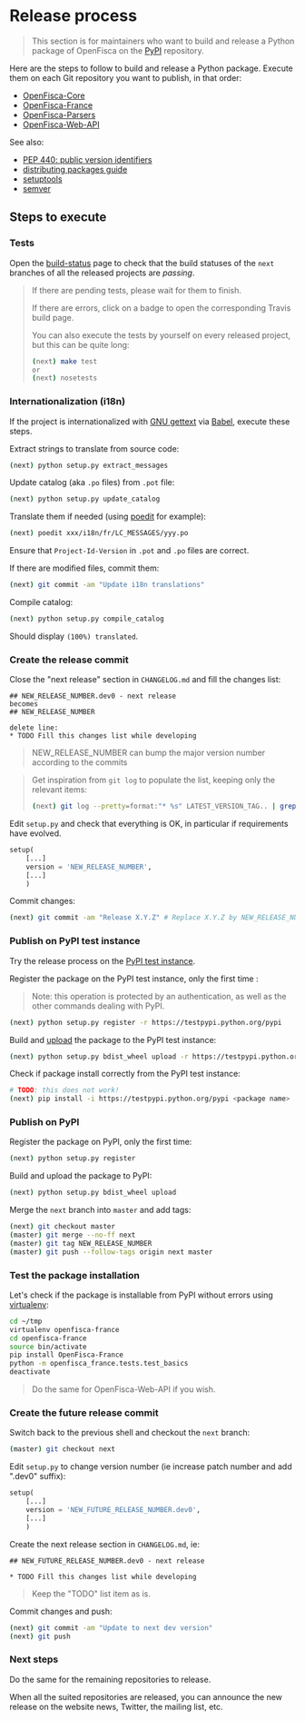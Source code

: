 # Release process

> This section is for maintainers who want to build and release a Python package of OpenFisca on the [PyPI](https://pypi.python.org/pypi) repository.

Here are the steps to follow to build and release a Python package.
Execute them on each Git repository you want to publish, in that order:

* [OpenFisca-Core](https://github.com/openfisca/openfisca-core)
* [OpenFisca-France](https://github.com/openfisca/openfisca-france)
* [OpenFisca-Parsers](https://github.com/openfisca/openfisca-parsers)
* [OpenFisca-Web-API](https://github.com/openfisca/openfisca-web-api)

See also:

* [PEP 440: public version identifiers](http://legacy.python.org/dev/peps/pep-0440/#public-version-identifiers)
* [distributing packages guide](https://python-packaging-user-guide.readthedocs.org/en/latest/distributing.html)
* [setuptools](https://pythonhosted.org/setuptools/setuptools.html)
* [semver](http://semver.org/)

## Steps to execute

### Tests

Open the [build-status](http://www.openfisca.fr/build-status#branch-next) page
to check that the build statuses of the `next` branches of all the released projects are *passing*.

> If there are pending tests, please wait for them to finish.
>
> If there are errors, click on a badge to open the corresponding Travis build page.
>
> You can also execute the tests by yourself on every released project, but this can be quite long:
>
>    ```bash
>    (next) make test
>    or
>    (next) nosetests
>    ```

### Internationalization (i18n)

If the project is internationalized with [GNU gettext](https://www.gnu.org/software/gettext/)
via [Babel](http://babel.pocoo.org/), execute these steps.

Extract strings to translate from source code:

```bash
(next) python setup.py extract_messages
```

Update catalog (aka `.po` files) from `.pot` file:

```bash
(next) python setup.py update_catalog
```

Translate them if needed (using [poedit](https://poedit.net/) for example):

```bash
(next) poedit xxx/i18n/fr/LC_MESSAGES/yyy.po
```

Ensure that `Project-Id-Version` in `.pot` and `.po` files are correct.

If there are modified files, commit them:

```bash
(next) git commit -am "Update i18n translations"
```

Compile catalog:

```bash
(next) python setup.py compile_catalog
```

Should display `(100%) translated`.

### Create the release commit

Close the "next release" section in `CHANGELOG.md` and fill the changes list:

  ```
  ## NEW_RELEASE_NUMBER.dev0 - next release
becomes
  ## NEW_RELEASE_NUMBER

delete line:
  * TODO Fill this changes list while developing
```

> NEW_RELEASE_NUMBER can bump the major version number according to the commits

> Get inspiration from `git log` to populate the list, keeping only the relevant items:
>
> ```bash
> (next) git log --pretty=format:"* %s" LATEST_VERSION_TAG.. | grep -v "Merge > pull request" | xclip
> ```

Edit `setup.py` and check that everything is OK, in particular if requirements have evolved.

```python
setup(
    [...]
    version = 'NEW_RELEASE_NUMBER',
    [...]
    )
```

Commit changes:

```bash
(next) git commit -am "Release X.Y.Z" # Replace X.Y.Z by NEW_RELEASE_NUMBER
```

### Publish on PyPI test instance

Try the release process on the [PyPI test instance](https://wiki.python.org/moin/TestPyPI).

Register the package on the PyPI test instance, only the first time  :

> Note: this operation is protected by an authentication, as well as the other commands dealing with PyPI.

```bash
(next) python setup.py register -r https://testpypi.python.org/pypi
```

Build and [upload](https://python-packaging-user-guide.readthedocs.org/en/latest/distributing.html#uploading-your-project-to-pypi) the package to the PyPI test instance:

```bash
(next) python setup.py bdist_wheel upload -r https://testpypi.python.org/pypi
```

Check if package install correctly from the PyPI test instance:

```bash
# TODO: this does not work!
(next) pip install -i https://testpypi.python.org/pypi <package name>
```

### Publish on PyPI

Register the package on PyPI, only the first time:

```bash
(next) python setup.py register
```

Build and upload the package to PyPI:

```bash
(next) python setup.py bdist_wheel upload
```

Merge the `next` branch into `master` and add tags:

```bash
(next) git checkout master
(master) git merge --no-ff next
(master) git tag NEW_RELEASE_NUMBER
(master) git push --follow-tags origin next master
```

### Test the package installation

Let's check if the package is installable from PyPI without errors
using [virtualenv](https://virtualenv.pypa.io/en/latest/):

```bash
cd ~/tmp
virtualenv openfisca-france
cd openfisca-france
source bin/activate
pip install OpenFisca-France
python -m openfisca_france.tests.test_basics
deactivate
```

> Do the same for OpenFisca-Web-API if you wish.

### Create the future release commit

Switch back to the previous shell and checkout the `next` branch:

```bash
(master) git checkout next
```

Edit `setup.py` to change version number (ie increase patch number and add ".dev0" suffix):

```python
setup(
    [...]
    version = 'NEW_FUTURE_RELEASE_NUMBER.dev0',
    [...]
    )
```

Create the next release section in `CHANGELOG.md`, ie:

```
## NEW_FUTURE_RELEASE_NUMBER.dev0 - next release

* TODO Fill this changes list while developing
```

> Keep the "TODO" list item as is.

Commit changes and push:

```bash
(next) git commit -am "Update to next dev version"
(next) git push
```

### Next steps

Do the same for the remaining repositories to release.

When all the suited repositories are released, you can announce the new release
on the website news, Twitter, the mailing list, etc.
